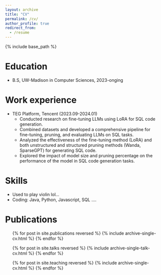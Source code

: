 ```yaml
---
layout: archive
title: "CV"
permalink: /cv/
author_profile: true
redirect_from:
  - /resume
---
```


{% include base_path %}

Education
======
* B.S, UW-Madison in Computer Sciences, 2023-onging

Work experience
======
* TEG Platform, Tencent (2023.09-2024.01)
  * Conducted research on fine-tuning LLMs using LoRA for SQL code generation.
  * Combined datasets and developed a comprehensive pipeline for fine-tuning, pruning, and evaluating LLMs on SQL tasks.
  * Analyzed the effectiveness of the fine-tuning method (LoRA) and both unstructured and structured pruning methods (Wanda, SparseGPT) for generating SQL code.
  * Explored the impact of model size and pruning percentage on the performance of the model in SQL code generation tasks.

  
Skills
======
* Used to play violin lol...
* Coding: Java, Python, Javascript, SQL .... 

Publications
======
  <ul>{% for post in site.publications reversed %}
    {% include archive-single-cv.html %}
  {% endfor %}</ul>
  
<Talks>
  <ul>{% for post in site.talks reversed %}
    {% include archive-single-talk-cv.html  %}
  {% endfor %}</ul>
  
<Teaching>
  <ul>{% for post in site.teaching reversed %}
    {% include archive-single-cv.html %}
  {% endfor %}</ul>
  
<Service and leadership>
